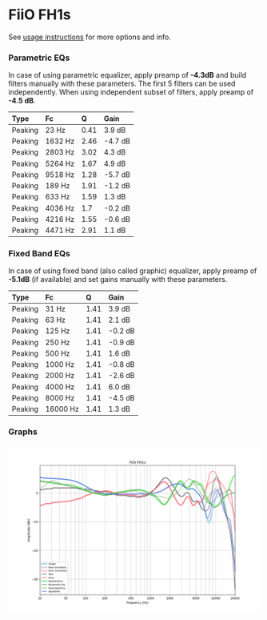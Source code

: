 # FiiO FH1s
See [usage instructions](https://github.com/jaakkopasanen/AutoEq#usage) for more options and info.

### Parametric EQs
In case of using parametric equalizer, apply preamp of **-4.3dB** and build filters manually
with these parameters. The first 5 filters can be used independently.
When using independent subset of filters, apply preamp of **-4.5 dB**.

| Type    | Fc      |    Q | Gain    |
|:--------|:--------|:-----|:--------|
| Peaking | 23 Hz   | 0.41 | 3.9 dB  |
| Peaking | 1632 Hz | 2.46 | -4.7 dB |
| Peaking | 2803 Hz | 3.02 | 4.3 dB  |
| Peaking | 5264 Hz | 1.67 | 4.9 dB  |
| Peaking | 9518 Hz | 1.28 | -5.7 dB |
| Peaking | 189 Hz  | 1.91 | -1.2 dB |
| Peaking | 633 Hz  | 1.59 | 1.3 dB  |
| Peaking | 4036 Hz | 1.7  | -0.2 dB |
| Peaking | 4216 Hz | 1.55 | -0.6 dB |
| Peaking | 4471 Hz | 2.91 | 1.1 dB  |

### Fixed Band EQs
In case of using fixed band (also called graphic) equalizer, apply preamp of **-5.1dB**
(if available) and set gains manually with these parameters.

| Type    | Fc       |    Q | Gain    |
|:--------|:---------|:-----|:--------|
| Peaking | 31 Hz    | 1.41 | 3.9 dB  |
| Peaking | 63 Hz    | 1.41 | 2.1 dB  |
| Peaking | 125 Hz   | 1.41 | -0.2 dB |
| Peaking | 250 Hz   | 1.41 | -0.9 dB |
| Peaking | 500 Hz   | 1.41 | 1.6 dB  |
| Peaking | 1000 Hz  | 1.41 | -0.8 dB |
| Peaking | 2000 Hz  | 1.41 | -2.6 dB |
| Peaking | 4000 Hz  | 1.41 | 6.0 dB  |
| Peaking | 8000 Hz  | 1.41 | -4.5 dB |
| Peaking | 16000 Hz | 1.41 | 1.3 dB  |

### Graphs
![](./FiiO%20FH1s.png)